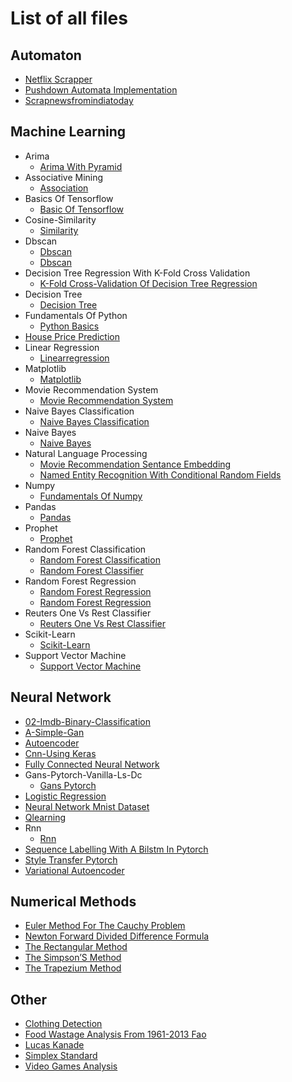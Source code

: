 # List of all files

## Automaton

- [Netflix Scrapper](https://github.com/TheAlgorithms/Jupyter/blob/master/Automaton/Netflix_Scrapper.ipynb)
- [Pushdown Automata Implementation](https://github.com/TheAlgorithms/Jupyter/blob/master/Automaton/Pushdown_Automata_Implementation.ipynb)
- [Scrapnewsfromindiatoday](https://github.com/TheAlgorithms/Jupyter/blob/master/Automaton/ScrapNewsfromIndiaToday.ipynb)

## Machine Learning

- Arima
  - [Arima With Pyramid](https://github.com/TheAlgorithms/Jupyter/blob/master/machine_learning/ARIMA/ARIMA%20with%20pyramid.ipynb)
- Associative Mining
  - [Association](https://github.com/TheAlgorithms/Jupyter/blob/master/machine_learning/Associative%20Mining/Association.ipynb)
- Basics Of Tensorflow
  - [Basic Of Tensorflow](https://github.com/TheAlgorithms/Jupyter/blob/master/machine_learning/Basics%20of%20tensorflow/Basic%20of%20TensorFlow.ipynb)
- Cosine-Similarity
  - [Similarity](https://github.com/TheAlgorithms/Jupyter/blob/master/machine_learning/Cosine-Similarity/Similarity.ipynb)
- Dbscan
  - [Dbscan](https://github.com/TheAlgorithms/Jupyter/blob/master/machine_learning/dbscan/dbscan.ipynb)
  - [Dbscan](https://github.com/TheAlgorithms/Jupyter/blob/master/machine_learning/dbscan/dbscan.py)
- Decision Tree Regression With K-Fold Cross Validation
  - [K-Fold Cross-Validation Of Decision Tree Regression](https://github.com/TheAlgorithms/Jupyter/blob/master/machine_learning/Decision%20Tree%20regression%20with%20k-fold%20cross%20validation/k-fold%20cross-validation%20of%20decision%20tree%20regression.ipynb)
- Decision Tree
  - [Decision Tree](https://github.com/TheAlgorithms/Jupyter/blob/master/machine_learning/Decision%20tree/Decision_Tree.ipynb)
- Fundamentals Of Python
  - [Python Basics](https://github.com/TheAlgorithms/Jupyter/blob/master/machine_learning/Fundamentals%20of%20python/Python%20basics.ipynb)
- [House Price Prediction](https://github.com/TheAlgorithms/Jupyter/blob/master/machine_learning/House_Price_Prediction.ipynb)
- Linear Regression
  - [Linearregression](https://github.com/TheAlgorithms/Jupyter/blob/master/machine_learning/Linear_Regression/LinearRegression.ipynb)
- Matplotlib
  - [Matplotlib](https://github.com/TheAlgorithms/Jupyter/blob/master/machine_learning/Matplotlib/Matplotlib.ipynb)
- Movie Recommendation System
  - [Movie Recommendation System](https://github.com/TheAlgorithms/Jupyter/blob/master/machine_learning/Movie_recommendation_system/Movie_Recommendation_System.ipynb)
- Naive Bayes Classification
  - [Naive Bayes Classification](https://github.com/TheAlgorithms/Jupyter/blob/master/machine_learning/Naive%20Bayes%20Classification/Naive_Bayes_Classification.ipynb)
- Naive Bayes
  - [Naive Bayes](https://github.com/TheAlgorithms/Jupyter/blob/master/machine_learning/Naive_Bayes/naive_bayes.ipynb)
- Natural Language Processing
  - [Movie Recommendation Sentance Embedding](https://github.com/TheAlgorithms/Jupyter/blob/master/machine_learning/Natural%20language%20processing/Movie_recommendation_Sentance_Embedding.ipynb)
  - [Named Entity Recognition With Conditional Random Fields](https://github.com/TheAlgorithms/Jupyter/blob/master/machine_learning/Natural%20language%20processing/Named%20Entity%20Recognition%20with%20Conditional%20Random%20Fields.ipynb)
- Numpy
  - [Fundamentals Of Numpy](https://github.com/TheAlgorithms/Jupyter/blob/master/machine_learning/Numpy/Fundamentals%20of%20Numpy.ipynb)
- Pandas
  - [Pandas](https://github.com/TheAlgorithms/Jupyter/blob/master/machine_learning/Pandas/Pandas.ipynb)
- Prophet
  - [Prophet](https://github.com/TheAlgorithms/Jupyter/blob/master/machine_learning/Prophet/Prophet.ipynb)
- Random Forest Classification
  - [Random Forest Classification](https://github.com/TheAlgorithms/Jupyter/blob/master/machine_learning/random_forest_classification/random_forest_classification.py)
  - [Random Forest Classifier](https://github.com/TheAlgorithms/Jupyter/blob/master/machine_learning/random_forest_classification/random_forest_classifier.ipynb)
- Random Forest Regression
  - [Random Forest Regression](https://github.com/TheAlgorithms/Jupyter/blob/master/machine_learning/random_forest_regression/random_forest_regression.ipynb)
  - [Random Forest Regression](https://github.com/TheAlgorithms/Jupyter/blob/master/machine_learning/random_forest_regression/random_forest_regression.py)
- Reuters One Vs Rest Classifier
  - [Reuters One Vs Rest Classifier](https://github.com/TheAlgorithms/Jupyter/blob/master/machine_learning/Reuters_one_vs_rest_classifier/reuters_one_vs_rest_classifier.ipynb)
- Scikit-Learn
  - [Scikit-Learn](https://github.com/TheAlgorithms/Jupyter/blob/master/machine_learning/Scikit-learn/Scikit-learn.ipynb)
- Support Vector Machine
  - [Support Vector Machine](https://github.com/TheAlgorithms/Jupyter/blob/master/machine_learning/Support_Vector_Machine/Support%20Vector%20Machine.ipynb)

## Neural Network

- [02-Imdb-Binary-Classification](https://github.com/TheAlgorithms/Jupyter/blob/master/neural_network/02-imdb-binary-classification.ipynb)
- [A-Simple-Gan](https://github.com/TheAlgorithms/Jupyter/blob/master/neural_network/A-simple-GAN.ipynb)
- [Autoencoder](https://github.com/TheAlgorithms/Jupyter/blob/master/neural_network/autoencoder.ipynb)
- [Cnn-Using Keras](https://github.com/TheAlgorithms/Jupyter/blob/master/neural_network/CNN-using%20keras.ipynb)
- [Fully Connected Neural Network](https://github.com/TheAlgorithms/Jupyter/blob/master/neural_network/fully_connected_neural_network.ipynb)
- Gans-Pytorch-Vanilla-Ls-Dc
  - [Gans Pytorch](https://github.com/TheAlgorithms/Jupyter/blob/master/neural_network/GANs-PyTorch-Vanilla-LS-DC/GANs_PyTorch.ipynb)
- [Logistic Regression](https://github.com/TheAlgorithms/Jupyter/blob/master/neural_network/Logistic_Regression.ipynb)
- [Neural Network Mnist Dataset](https://github.com/TheAlgorithms/Jupyter/blob/master/neural_network/Neural_network_Mnist_Dataset.ipynb)
- [Qlearning](https://github.com/TheAlgorithms/Jupyter/blob/master/neural_network/qlearning.ipynb)
- Rnn
  - [Rnn](https://github.com/TheAlgorithms/Jupyter/blob/master/neural_network/RNN/rnn.ipynb)
- [Sequence Labelling With A Bilstm In Pytorch](https://github.com/TheAlgorithms/Jupyter/blob/master/neural_network/Sequence%20Labelling%20with%20a%20BiLSTM%20in%20PyTorch.ipynb)
- [Style Transfer Pytorch](https://github.com/TheAlgorithms/Jupyter/blob/master/neural_network/style_transfer_pytorch.ipynb)
- [Variational Autoencoder](https://github.com/TheAlgorithms/Jupyter/blob/master/neural_network/variational_autoencoder.ipynb)

## Numerical Methods

- [Euler Method For The Cauchy Problem](https://github.com/TheAlgorithms/Jupyter/blob/master/numerical_methods/euler_method_for_the_Cauchy_problem.ipynb)
- [Newton Forward Divided Difference Formula](https://github.com/TheAlgorithms/Jupyter/blob/master/numerical_methods/newton_forward_divided_difference_formula.ipynb)
- [The Rectangular Method](https://github.com/TheAlgorithms/Jupyter/blob/master/numerical_methods/the_rectangular_method.ipynb)
- [The Simpson’S Method](https://github.com/TheAlgorithms/Jupyter/blob/master/numerical_methods/the_Simpson’s_method.ipynb)
- [The Trapezium Method](https://github.com/TheAlgorithms/Jupyter/blob/master/numerical_methods/the_trapezium_method.ipynb)

## Other

- [Clothing Detection](https://github.com/TheAlgorithms/Jupyter/blob/master/other/clothing_detection.ipynb)
- [Food Wastage Analysis From 1961-2013 Fao](https://github.com/TheAlgorithms/Jupyter/blob/master/other/food_wastage_analysis_from_1961-2013_fao.ipynb)
- [Lucas Kanade](https://github.com/TheAlgorithms/Jupyter/blob/master/other/lucas_kanade.ipynb)
- [Simplex Standard](https://github.com/TheAlgorithms/Jupyter/blob/master/other/Simplex_standard.ipynb)
- [Video Games Analysis](https://github.com/TheAlgorithms/Jupyter/blob/master/other/Video%20games%20analysis.ipynb)
